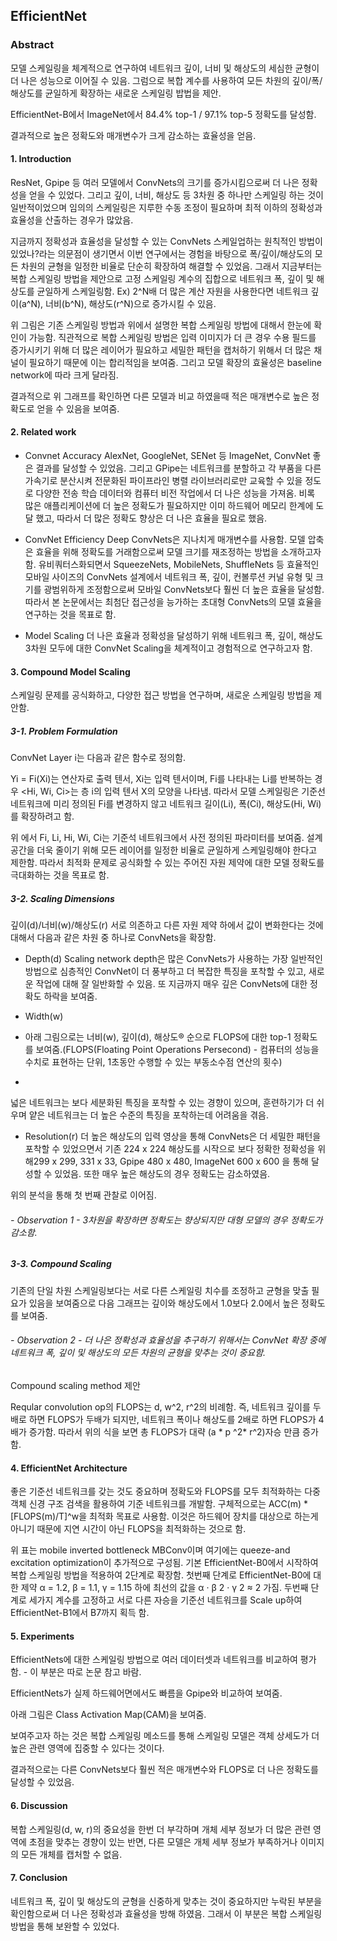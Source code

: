 ## EfficientNet

### Abstract
모델 스케일링을 체계적으로 연구하여 네트워크 깊이, 너비 및 해상도의 세심한 균형이 더 나은 성능으로 이어질 수 있음. 그럼으로 복합 계수를 사용하여 모든 차원의 깊이/폭/해상도를 균일하게 확장하는 새로운 스케일링 밥법을 제안.

EfficientNet-B에서  ImageNet에서 84.4% top-1 / 97.1% top-5 정확도를 달성함.

결과적으로 높은 정확도와 매개변수가 크게 감소하는 효율성을 얻음.

#### 1. Introduction
ResNet, Gpipe 등 여러 모델에서 ConvNets의 크기를 증가시킴으로써 더 나은 정확성을 얻을 수 있었다. 그리고 깊이, 너비, 해상도 등 3차원 중 하나만 스케일링 하는 것이 일반적이었으며 임의의 스케일링은 지루한 수동 조정이 필요하며 최적 이하의 정확성과 효율성을 산출하는 경우가 많았음.

지금까지 정확성과 효율성을 달성할 수 있는 ConvNets 스케일업하는 원칙적인 방법이 있었나?라는 의문점이 생기면서 이번 연구에서는 경험을 바탕으로 폭/깊이/해상도의 모든 차원의 균형을 일정한 비율로 단순히 확장하여 해결할 수 있었음.
그래서 지금부터는 복합 스케일링 방법을 제안으로 고정 스케일링 계수의 집합으로 네트워크 폭, 깊이 및 해상도를 균일하게 스케일링함.
Ex) 2^N배 더 많은 계산 자원을 사용한다면 네트워크 깊이(a^N), 너비(b^N), 해상도(r^N)으로 증가시킬 수 있음. 



위 그림은 기존 스케일링 방법과 위에서 설명한 복합 스케일링 방법에 대해서 한눈에 확인이 가능함. 
직관적으로 복합 스케일링 방법은 입력 이미지가 더 큰 경우 수용 필드를 증가시키기 위해 더 많은 레이어가 필요하고 세밀한 패턴을 캡처하기 위해서 더 많은 채널이 필요하기 때문에 이는 합리적임을 보여줌. 그리고 모델 확장의 효율성은 baseline network에 따라 크게 달라짐.


결과적으로 위 그래프를 확인하면 다른 모델과 비교 하였을때 적은 매개변수로 높은 정확도로 얻을 수 있음을 보여줌.

#### 2. Related work

- Convnet Accuracy
AlexNet, GoogleNet, SENet 등 ImageNet, ConvNet 좋은 결과를 달성할 수 있었음. 그리고 GPipe는 네트워크를 분할하고 각 부품을 다른 가속기로 분산시켜 전문화된 파이프라인 병렬 라이브러리로만 교육할 수 있을 정도로 다양한 전송 학습 데이터와 컴퓨터 비전 작업에서 더 나은 성능을 가져옴.
비록 많은 애플리케이션에 더 높은 정확도가 필요하지만 이미 하드웨어 메모리 한계에 도달 했고, 따라서 더 많은 정확도 향상은 더 나은 효율을 필요로 했음.

- ConvNet Efficiency
Deep ConvNets은 지나치게 매개변수를 사용함.
모델 압축은 효율을 위해 정확도를 거래함으로써 모델 크기를 재조정하는 방법을 소개하고자 함.
유비쿼터스화되면서 SqueezeNets, MobileNets, ShuffleNets 등 효율적인 모바일 사이즈의 ConvNets 설계에서 네트워크 폭, 깊이, 컨볼루션 커널 유형 및 크기를 광범위하게 조정함으로써 모바일 ConvNets보다 훨씬 더 높은 효율을 달성함.
따라서 본 논문에서는 최첨단 접근성을 능가하는 초대형 ConvNets의 모델 효율을 연구하는 것을 목표로 함.

- Model Scaling
더 나은 효율과 정확성을 달성하기 위해 네트워크 폭, 깊이, 해상도 3차원 모두에 대한 ConvNet Scaling을 체계적이고 경험적으로 연구하고자 함.

#### 3. Compound Model Scaling
스케일링 문제를 공식화하고, 다양한 접근 방법을 연구하며, 새로운 스케일링 방법을 제안함.

##### 3-1. Problem Formulation
ConvNet Layer i는 다음과 같은 함수로 정의함.



Yi = Fi(Xi)는 연산자로 출력 텐서, Xi는 입력 텐서이며, Fi를 나타내는 Li를 반복하는 경우 <Hi, Wi, Ci>는 층 i의 입력 텐서 X의 모양을 나타냄.
따라서 모델 스케일링은 기준선 네트워크에 미리 정의된 Fi를 변경하지 않고 네트워크 길이(Li), 폭(Ci), 해상도(Hi, Wi)를 확장하려고 함.



위 에서 Fi, Li, Hi, Wi, Ci는 기준석 네트워크에서 사전 정의된 파라미터를 보여줌.
설계 공간을 더욱 줄이기 위해 모든 레이어를 일정한 비율로 균일하게 스케일링해야 한다고 제한함. 따라서 최적화 문제로 공식화할 수 있는 주어진 자원 제약에 대한 모델 정확도를 극대화하는 것을 목표로 함.

##### 3-2. Scaling Dimensions
깊이(d)/너비(w)/해상도(r) 서로 의존하고 다른 자원 제약 하에서 값이 변화한다는 것에 대해서 다음과 같은 차원 중 하나로 ConvNets을 확장함.

- Depth(d)
Scaling network depth은 많은 ConvNets가 사용하는 가장 일반적인 방법으로 심층적인 ConvNet이 더 풍부하고 더 복잡한 특징을 포착할 수 있고, 새로운 작업에 대해 잘 일반화할 수 있음. 또 지금까지 매우 깊은 ConvNets에 대한 정확도 하락을 보여줌.

- Width(w)
- 아래 그림으로는 너비(w), 깊이(d), 해상도® 순으로 FLOPS에 대한 top-1 정확도를 보여줌.(FLOPS(Floating Point Operations Persecond) - 컴퓨터의 성능을 수치로 표현하는 단위, 1초동안 수행할 수 있는 부동소수점 연산의 횟수)
	
- 
	
넓은 네트워크는 보다 세분화된 특징을 포착할 수 있는 경향이 있으며, 훈련하기가 더 쉬우며 얕은 네트워크는 더 높은 수준의 특징을 포착하는데 어려움을 겪음.

- Resolution(r)
더 높은 해상도의 입력 영상을 통해 ConvNets은 더 세밀한 패턴을 포착할 수 있었으면서 기존 224 x 224 해상도를 시작으로 보다 정확한 정확성을 위해299 x 299, 331 x 33, Gpipe 480 x 480, ImageNet 600 x 600 을 통해 달성할 수 있었음. 또한 매우 높은 해상도의 경우 정확도는 감소하였음.

위의 분석을 통해 첫 번째 관찰로 이어짐.

###### - Observation 1 - 3차원을 확장하면 정확도는 향상되지만 대형 모델의 경우 정확도가 감소함.

##### 3-3. Compound Scaling



기존의 단일 차원 스케일링보다는 서로 다른 스케일링 치수를 조정하고 균형을 맞출 필요가 있음을 보여줌으로 다음 그래프는 깊이와 해상도에서 1.0보다 2.0에서 높은 정확도를 보여줌.

###### -  Observation 2 - 더 나은 정확성과 효율성을 추구하기 위해서는 ConvNet 확장 중에 네트워크 폭, 깊이 및 해상도의 모든 차원의 균형을 맞추는 것이 중요함.

Compound scaling method 제안



Reqular convolution op의 FLOPS는 d, w^2, r^2의 비례함. 즉, 네트워크 깊이를 두배로 하면 FLOPS가 두배가 되지만, 네트워크 폭이나 해상도를 2배로 하면 FLOPS가  4배가 증가함.
따라서 위의 식을 보면 총 FLOPS가 대략 (a * p ^2* r^2)자승 만큼 증가함.

#### 4. EfficientNet Architecture
좋은 기준선 네트워크를 갖는 것도 중요하며 정확도와 FLOPS를 모두 최적화하는 다중 객체 신경 구조 검색을 활용하여 기준 네트워크를 개발함. 구체적으로는 ACC(m) * [FLOPS(m)/T]^w을 최적화 목표로 사용함. 이것은 하드웨어 장치를 대상으로 하는게 아니기 때문에 지연 시간이 아닌 FLOPS을 최적화하는 것으로 함.



위 표는 mobile inverted bottleneck MBConv이며 여기에는 queeze-and excitation optimization이 추가적으로 구성됨.
기본 EfficientNet-B0에서 시작하여 복합 스케일링 방법을 적용하여 2단계로 확장함.
첫번째 단계로 EfficientNet-B0에 대한 제약 α = 1.2, β = 1.1, γ = 1.15  하에 최선의 값을  α · β 2 · γ 2 ≈ 2 가짐.
두번째 단계로 세가지 계수를 고정하고 서로 다른 자승을 기준선 네트워크를 Scale up하여 EfficientNet-B1에서 B7까지 획득 함.

#### 5. Experiments

EfficientNets에 대한 스케일링 방법으로 여러 데이터셋과 네트워크를 비교하여 평가함. - 이 부분은 따로 논문 참고 바람.

EfficientNets가 실제 하드웨어면에서도 빠름을 Gpipe와 비교하여 보여줌.

아래 그림은 Class Activation Map(CAM)을 보여줌.

보여주고자 하는 것은 복합 스케일링 메소드를 통해 스케일링 모델은 객체 상세도가 더 높은 관련 영역에 집중할 수 있다는 것이다.

결과적으로는 다른 ConvNets보다 훨씬 적은 매개변수와 FLOPS로 더 나은 정확도를 달성할 수 있었음.

#### 6. Discussion
복합 스케일링(d, w, r)의 중요성을 한번 더 부각하며 개체 세부 정보가 더 많은 관련 영역에 초점을 맞추는 경향이 있는 반면, 다른 모델은 개체 세부 정보가 부족하거나 이미지의 모든 개체를 캡처할 수 없음.

#### 7. Conclusion
네트워크 폭, 깊이 및 해상도의 균형을 신중하게 맞추는 것이 중요하지만 누락된 부분을 확인함으로써 더 나은 정확성과 효율성을 방해 하였음. 그래서 이 부분은 복합 스케일링 방법을 통해 보완할 수 있었다.
